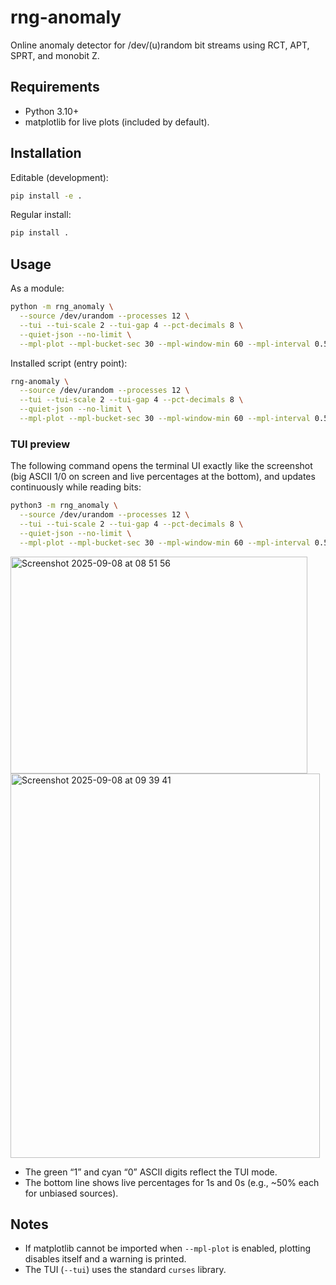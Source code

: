 # rng-anomaly

Online anomaly detector for /dev/(u)random bit streams using RCT, APT, SPRT, and monobit Z.

## Requirements

- Python 3.10+
- matplotlib for live plots (included by default).

## Installation

Editable (development):

```bash
pip install -e .
```

Regular install:

```bash
pip install .
```

## Usage

As a module:

```bash
python -m rng_anomaly \
  --source /dev/urandom --processes 12 \
  --tui --tui-scale 2 --tui-gap 4 --pct-decimals 8 \
  --quiet-json --no-limit \
  --mpl-plot --mpl-bucket-sec 30 --mpl-window-min 60 --mpl-interval 0.5
```

Installed script (entry point):

```bash
rng-anomaly \
  --source /dev/urandom --processes 12 \
  --tui --tui-scale 2 --tui-gap 4 --pct-decimals 8 \
  --quiet-json --no-limit \
  --mpl-plot --mpl-bucket-sec 30 --mpl-window-min 60 --mpl-interval 0.5
```

### TUI preview

The following command opens the terminal UI exactly like the screenshot (big ASCII 1/0 on screen and live percentages at the bottom), and updates continuously while reading bits:

```bash
python3 -m rng_anomaly \
  --source /dev/urandom --processes 12 \
  --tui --tui-scale 2 --tui-gap 4 --pct-decimals 8 \
  --quiet-json --no-limit \
  --mpl-plot --mpl-bucket-sec 30 --mpl-window-min 60 --mpl-interval 0.5
```
<img width="475" height="347" alt="Screenshot 2025-09-08 at 08 51 56" src="https://github.com/user-attachments/assets/c4ebff80-b698-4386-a22a-5e711b62503b" />
<img width="495" height="615" alt="Screenshot 2025-09-08 at 09 39 41" src="https://github.com/user-attachments/assets/74c5b2a8-5c87-4d8f-8790-3fb0730b1b1a" />



- The green “1” and cyan “0” ASCII digits reflect the TUI mode.
- The bottom line shows live percentages for 1s and 0s (e.g., ~50% each for unbiased sources).

## Notes

- If matplotlib cannot be imported when `--mpl-plot` is enabled, plotting disables itself and a warning is printed.
- The TUI (`--tui`) uses the standard `curses` library.

